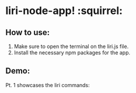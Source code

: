 # liri-node-app! :squirrel:

## How to use:

1. Make sure to open the terminal on the liri.js file.
2. Install the necessary npm packages for the app.

## Demo:

Pt. 1 showcases the liri commands:
